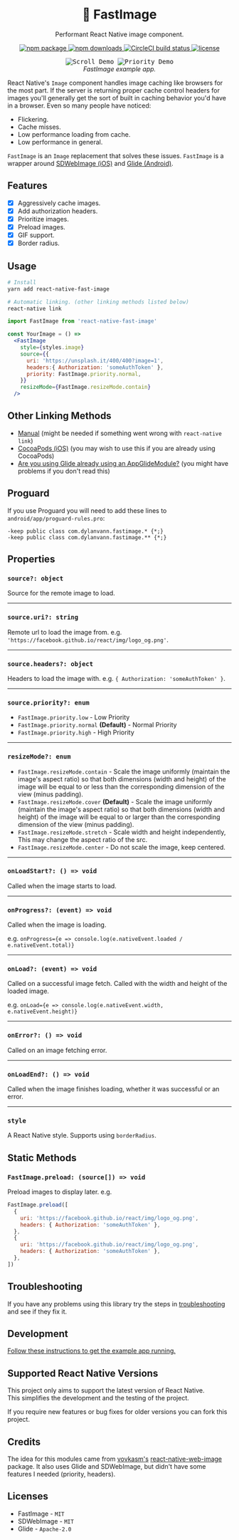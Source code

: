 <h1 align="center">
  🚩 FastImage
</h1>

<p align="center">
  Performant React Native image component.
</p>

<p align="center">
  <a href="https://www.npmjs.com/package/react-native-fast-image">
    <img src="https://img.shields.io/npm/v/react-native-fast-image.svg?style=flat-square" alt="npm package">
  </a>
  <a href="https://www.npmjs.com/package/react-native-fast-image">
    <img src="https://img.shields.io/npm/dm/react-native-fast-image.svg?style=flat-square" alt="npm downloads">
  </a>
  <a href="https://circleci.com/gh/DylanVann/react-native-fast-image/tree/master">
    <img src="https://img.shields.io/circleci/project/github/DylanVann/react-native-fast-image/master.svg?style=flat-square" alt="CircleCI build status">
  </a>
  <a href="https://github.com/DylanVann/react-native-fast-image/blob/master/LICENSE">
    <img src="https://img.shields.io/github/license/DylanVann/react-native-fast-image.svg?style=flat-square" alt="license">
  </a>
</p>

<p align="center" >
  <kbd>
    <img src="docs/assets/scroll.gif" title="Scroll Demo" float="left">
  </kbd>
  <kbd>
    <img src="docs/assets/priority.gif" title="Priority Demo" float="left">
  </kbd>
  <br>
  <em>FastImage example app.</em>
</p>

React Native's `Image` component handles image caching like browsers
for the most part.
If the server is returning proper cache control
headers for images you'll generally get the sort of built in
caching behavior you'd have in a browser.
Even so many people have noticed:

- Flickering.
- Cache misses.
- Low performance loading from cache.
- Low performance in general.

`FastImage` is an `Image` replacement that solves these issues.
`FastImage` is a wrapper around
[SDWebImage (iOS)](https://github.com/rs/SDWebImage)
and
[Glide (Android)](https://github.com/bumptech/glide).

## Features

- [x] Aggressively cache images.
- [x] Add authorization headers.
- [x] Prioritize images.
- [x] Preload images.
- [x] GIF support.
- [x] Border radius.

## Usage

```bash
# Install
yarn add react-native-fast-image

# Automatic linking. (other linking methods listed below)
react-native link
```

```jsx
import FastImage from 'react-native-fast-image'

const YourImage = () =>
  <FastImage
    style={styles.image}
    source={{
      uri: 'https://unsplash.it/400/400?image=1',
      headers:{ Authorization: 'someAuthToken' },
      priority: FastImage.priority.normal,
    }}
    resizeMode={FastImage.resizeMode.contain}
  />
```

## Other Linking Methods

- [Manual](docs/installation-manual.md) (might be needed if something went wrong with `react-native link`)
- [CocoaPods (iOS)](docs/installation-cocoapods.md) (you may wish to use this if you are already using CocoaPods)
- [Are you using Glide already using an AppGlideModule?](docs/app-glide-module.md) (you might have problems if you don't read this)

## Proguard

If you use Proguard you will need to add these lines to `android/app/proguard-rules.pro`:

```
-keep public class com.dylanvann.fastimage.* {*;}
-keep public class com.dylanvann.fastimage.** {*;}
```

## Properties

### `source?: object`

Source for the remote image to load.

---

### `source.uri?: string`

Remote url to load the image from. e.g. `'https://facebook.github.io/react/img/logo_og.png'`.

---

### `source.headers?: object`

Headers to load the image with. e.g. `{ Authorization: 'someAuthToken' }`.

---

### `source.priority?: enum`

- `FastImage.priority.low` - Low Priority
- `FastImage.priority.normal` **(Default)** - Normal Priority
- `FastImage.priority.high` - High Priority

---

### `resizeMode?: enum`

- `FastImage.resizeMode.contain` - Scale the image uniformly (maintain the image's aspect ratio) so that both dimensions (width and height) of the image will be equal to or less than the corresponding dimension of the view (minus padding).
- `FastImage.resizeMode.cover` **(Default)** - Scale the image uniformly (maintain the image's aspect ratio) so that both dimensions (width and height) of the image will be equal to or larger than the corresponding dimension of the view (minus padding).
- `FastImage.resizeMode.stretch` - Scale width and height independently, This may change the aspect ratio of the src.
- `FastImage.resizeMode.center` - Do not scale the image, keep centered.

---

### `onLoadStart?: () => void`

Called when the image starts to load.

---

### `onProgress?: (event) => void`

Called when the image is loading.

e.g. `onProgress={e => console.log(e.nativeEvent.loaded / e.nativeEvent.total)}`

---

### `onLoad?: (event) => void`

Called on a successful image fetch. Called with the width and height of the loaded image.

e.g. `onLoad={e => console.log(e.nativeEvent.width, e.nativeEvent.height)}`

---

### `onError?: () => void`

Called on an image fetching error.

---

### `onLoadEnd?: () => void`

Called when the image finishes loading, whether it was successful or an error.

---

### `style`

A React Native style. Supports using `borderRadius`.

## Static Methods

### `FastImage.preload: (source[]) => void`

Preload images to display later. e.g.

```js
FastImage.preload([
  {
    uri: 'https://facebook.github.io/react/img/logo_og.png',
    headers: { Authorization: 'someAuthToken' },
  },
  {
    uri: 'https://facebook.github.io/react/img/logo_og.png',
    headers: { Authorization: 'someAuthToken' },
  },
])
```

## Troubleshooting

If you have any problems using this library try the steps in [troubleshooting](docs/troubleshooting.md) and see if they fix it.

## Development

[Follow these instructions to get the example app running.](docs/development.md)

## Supported React Native Versions

This project only aims to support the latest version of React Native.\
This simplifies the development and the testing of the project.

If you require new features or bug fixes for older versions you can fork this project.

## Credits

The idea for this modules came from
[vovkasm's](https://github.com/vovkasm)
[react-native-web-image](https://github.com/vovkasm/react-native-web-image)
package.
It also uses Glide and SDWebImage, but didn't have some features I needed (priority, headers).

## Licenses

* FastImage - `MIT`
* SDWebImage - `MIT`
* Glide - `Apache-2.0`
